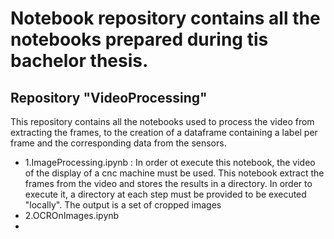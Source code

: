 # Notebook repository contains all the notebooks prepared during tis bachelor thesis.

## Repository "VideoProcessing" 
This repository contains all the notebooks used to process the video from extracting the frames, to the creation of a dataframe containing a label per frame and the corresponding data from 
the sensors. 
- 1.ImageProcessing.ipynb : In order ot execute this notebook, the video of the display of a cnc machine must be used. This notebook extract the frames from the video and stores
  the results in a directory. In order to execute it, a directory at each step must be provided to be executed "locally". The output is a set of cropped images
- 2.OCROnImages.ipynb
- 

